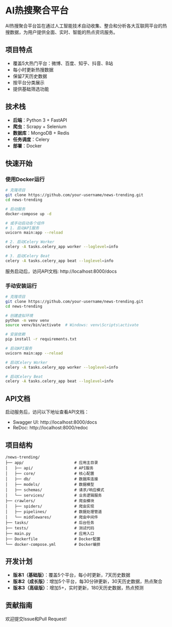 # AI热搜聚合平台

AI热搜聚合平台旨在通过人工智能技术自动收集、整合和分析各大互联网平台的热搜数据，为用户提供全面、实时、智能的热点资讯服务。

## 项目特点

- 覆盖5大热门平台：微博、百度、知乎、抖音、B站
- 每小时更新热搜数据
- 保留7天历史数据
- 按平台分类展示
- 提供基础筛选功能

## 技术栈

- **后端**：Python 3 + FastAPI
- **爬虫**：Scrapy + Selenium
- **数据库**：MongoDB + Redis
- **任务调度**：Celery
- **部署**：Docker

## 快速开始

### 使用Docker运行

```bash
# 克隆项目
git clone https://github.com/your-username/news-trending.git
cd news-trending

# 启动服务
docker-compose up -d

# 或手动启动各个组件
# 1. 启动API服务
uvicorn main:app --reload

# 2. 启动Celery Worker
celery -A tasks.celery_app worker --loglevel=info

# 3. 启动Celery Beat
celery -A tasks.celery_app beat --loglevel=info
```

服务启动后，访问API文档: http://localhost:8000/docs

### 手动安装运行

```bash
# 克隆项目
git clone https://github.com/your-username/news-trending.git
cd news-trending

# 创建虚拟环境
python -m venv venv
source venv/bin/activate  # Windows: venv\Scripts\activate

# 安装依赖
pip install -r requirements.txt

# 启动API服务
uvicorn main:app --reload

# 启动Celery Worker
celery -A tasks.celery_app worker --loglevel=info

# 启动Celery Beat
celery -A tasks.celery_app beat --loglevel=info
```

## API文档

启动服务后，访问以下地址查看API文档：

- Swagger UI: http://localhost:8000/docs
- ReDoc: http://localhost:8000/redoc

## 项目结构

```
/news-trending/
├── app/                      # 应用主目录
│   ├── api/                  # API服务
│   ├── core/                 # 核心配置
│   ├── db/                   # 数据库连接
│   ├── models/               # 数据模型
│   ├── schemas/              # 请求/响应模式
│   └── services/             # 业务逻辑服务
├── crawlers/                 # 爬虫模块
│   ├── spiders/              # 爬虫实现
│   ├── pipelines/            # 数据处理管道
│   └── middlewares/          # 爬虫中间件
├── tasks/                    # 后台任务
├── tests/                    # 测试代码
├── main.py                   # 应用入口
├── Dockerfile                # Docker配置
└── docker-compose.yml        # Docker编排
```

## 开发计划

- **版本1（基础版）**：覆盖5个平台，每小时更新，7天历史数据
- **版本2（成长版）**：增加5个平台，每30分钟更新，30天历史数据，热点聚合
- **版本3（高级版）**：增加5+，实时更新，180天历史数据，热点预测

## 贡献指南

欢迎提交Issue和Pull Request!